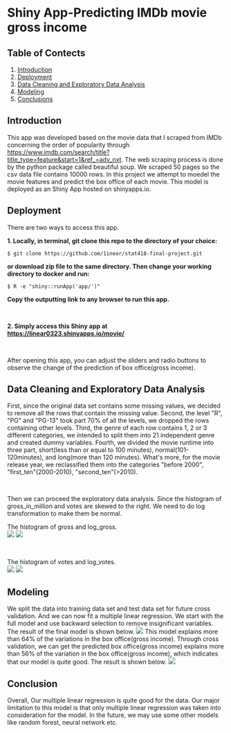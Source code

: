 # Shiny App-Predicting IMDb movie gross income 
## Table of Contects
1. [Introduction](README.md#Introduction)
2. [Deployment](README.md#Deployment)
3. [Data Cleaning and Exploratory Data Analysis](README.md#data-cleaning-and-exploratory-data-analysis)
4. [Modeling](README.md#Modeling)
5. [Conclusions](README.md#Conclusions)
## Introduction
This app was developed based on the movie data that I scraped from IMDb concerning the order of popularity through https://www.imdb.com/search/title?title_type=feature&start=1&ref_=adv_nxt. The web scraping process is done by the python package called beautiful soup. We scraped 50 pages so the csv data file contains 10000 rows. In this project we attempt to moedel the movie features and predict the box office of each movie. This model is deployed as an Shiny App hosted on shinyapps.io.
## Deployment
There are two ways to access this app.

**1. Locally, in terminal, git clone this repo to the directory of your choice:**

`$ git clone https://github.com/1inear/stat418-final-project.git`

**or download zip file to the same directory. Then change your working directory to docker and run:**

`$ R -e "shiny::runApp('app/')"`

**Copy the outputting link to any browser to run this app.** 

<br>

**2. Simply access this Shiny app at https://linear0323.shinyapps.io/movie/** 

<br>

After opening this app, you can adjust the sliders and radio buttons to observe the change of the prediction of box office(gross income).

## Data Cleaning and Exploratory Data Analysis
First, since the original data set contains some missing values, we decided to remove all the rows that contain the missing value. Second, the level "R", "PG" and "PG-13" took part 70% of all the levels, we dropped the rows containing other levels. Third, the genre of each row contains 1, 2 or 3 different categories, we intended to split them into 21 independent genre and created dummy variables. Fourth, we divided the movie runtime into three part, short(less than or equal to 100 minutes), normal(101-120minutes), and long(more than 120 minutes). What's more, for the movie release year, we reclassified them into the categories "before 2000", "first_ten"(2000-2010), "second_ten"(>2010).

<br>

Then we can proceed the exploratory data analysis. 
Since the histogram of gross_in_million and votes are skewed to the right. We need to do log transformation to make them be normal. 

The histogram of gross and log_gross.<br>
![](./images/gross.png)
![](./images/log_gross.png)

<br>

The histogram of votes and log_votes.<br>
![](./images/votes.png)
![](./images/log_votes.png)

## Modeling
We split the data into training data set and test data set for future cross validation. And we can now fit a multiple linear regression. We start with the full model and use backward selection to remove insignificant variables. The result of the final model is shown below.
![](./images/train.png)
This model explains more than 64% of the variations in the box office(gross income). 
Through cross validation, we can get the predicted box office(gross income) explains more than 56% of the variation in the box office(gross income), which indicates that our model is quite good. The result is shown below.
![](./images/test.png)

## Conclusion
Overall, Our multiple linear regression is quite good for the data. Our major limitation to this model is that only multiple linear regression was taken into consideration for the model. In the future, we may use some other models like random forest, neural network etc.






